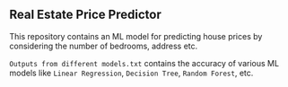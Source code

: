 ## Real Estate Price Predictor

This repository contains an ML model for predicting house prices by considering the number of bedrooms, address etc.

`Outputs from different models.txt` contains the accuracy of various ML models like `Linear Regression`, `Decision Tree`, `Random Forest`, etc.